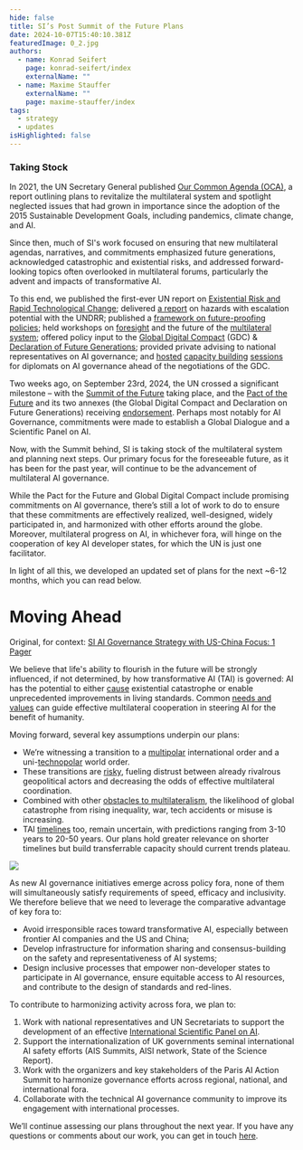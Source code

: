 ```yaml
---
hide: false
title: SI’s Post Summit of the Future Plans
date: 2024-10-07T15:40:10.381Z
featuredImage: 0_2.jpg
authors:
  - name: Konrad Seifert
    page: konrad-seifert/index
    externalName: ""
  - name: Maxime Stauffer
    externalName: ""
    page: maxime-stauffer/index
tags:
  - strategy
  - updates
isHighlighted: false
---
```

### Taking Stock

In 2021, the UN Secretary General published [Our Common Agenda (OCA)](https://www.un.org/en/common-agenda), a report outlining plans to revitalize the multilateral system and spotlight neglected issues that had grown in importance since the adoption of the 2015 Sustainable Development Goals, including pandemics, climate change, and AI. 

Since then, much of SI's work focused on ensuring that new multilateral agendas, narratives, and commitments emphasized future generations, acknowledged catastrophic and existential risks, and addressed forward-looking topics often overlooked in multilateral forums, particularly the advent and impacts of transformative AI.

To this end, we published the first-ever UN report on [Existential Risk and Rapid Technological Change](https://www.simoninstitute.ch/blog/post/existential-risk-and-rapid-technological-change-a-thematic-study-for-undrr/); delivered [a report](https://www.simoninstitute.ch/blog/post/hazards-with-escalation-potential-governing-the-drivers-of-global-and-existential-catastrophes/) on hazards with escalation potential with the UNDRR; published a [framework on future-proofing policies](https://www.simoninstitute.ch/blog/post/the-fair-framework-a-future-proofing-methodology/); held workshops on [foresight](https://www.simoninstitute.ch/blog/post/foresight-workshop-on-frontier-technologies/) and the future of the [multilateral system](https://www.simoninstitute.ch/blog/post/workshop-proceedings-future-proofing-the-multilateral-system/); offered policy input to the [Global Digital Compact](https://www.simoninstitute.ch/blog/post/response-to-the-zero-draft-of-the-global-digital-compact/) (GDC) & [Declaration of Future Generations](https://www.futureclimatecooperation.org/news/preparing-a-un-declaration-on-future-generations); provided private advising to national representatives on AI governance; and [hosted](https://www.simoninstitute.ch/blog/post/ai-governance-briefing-series-for-permanent-missions-to-the-un-in-geneva/) [capacity building](https://www.simoninstitute.ch/blog/post/training-course-on-ai-governance-for-un-missions-in-new-york/) [sessions](https://www.simoninstitute.ch/blog/post/briefing-series-on-frontier-ai-research-development-for-un-missions-in-new-york/) for diplomats on AI governance ahead of the negotiations of the GDC. 

Two weeks ago, on September 23rd, 2024, the UN crossed a significant milestone – with the [Summit of the Future](https://www.un.org/en/summit-of-the-future) taking place, and the [Pact of the Future](https://www.un.org/sites/un2.un.org/files/sotf-pact_for_the_future_adopted.pdf) and its two annexes (the Global Digital Compact and Declaration on Future Generations) receiving [endorsement](https://x.com/longtermgov/status/1839606387699052801). Perhaps most notably for AI Governance, commitments were made to establish a Global Dialogue and a Scientific Panel on AI.

Now, with the Summit behind, SI is taking stock of the multilateral system and planning next steps. Our primary focus for the foreseeable future, as it has been for the past year, will continue to be the advancement of multilateral AI governance.

While the Pact for the Future and Global Digital Compact include promising commitments on AI governance, there’s still a lot of work to do to ensure that these commitments are effectively realized, well-designed, widely participated in, and harmonized with other efforts around the globe. Moreover, multilateral progress on AI, in whichever fora, will hinge on the cooperation of key AI developer states, for which the UN is just one facilitator. 

In light of all this, we developed an updated set of plans for the next ~6-12 months, which you can read below. 

# Moving Ahead 

Original, for context: [SI AI Governance Strategy with US-China Focus: 1 Pager](https://docs.google.com/document/d/1C7O0mGl4FTZrAfrFm_TJiVT7ZvX727DkkFyxWlYtfl4/edit)

We believe that life's ability to flourish in the future will be strongly influenced, if not determined, by how transformative AI (TAI) is governed: AI has the potential to either [cause](https://www.nber.org/papers/w32980) existential catastrophe or enable unprecedented improvements in living standards. Common [needs and values](https://10billion.org/manifesto/) can guide effective multilateral cooperation in steering AI for the benefit of humanity.

Moving forward, several key assumptions underpin our plans: 

* We’re witnessing a transition to a [multipolar](https://foreignpolicy.com/2023/10/05/usa-china-multipolar-bipolar-unipolar/) international order and a uni-[technopolar](https://www.foreignaffairs.com/articles/world/ian-bremmer-big-tech-global-order) world order. 
* These transitions are [risky](https://academic.oup.com/pnasnexus/article/2/1/pgac289/6886577), fueling distrust between already rivalrous geopolitical actors and decreasing the odds of effective multilateral coordination. 
* Combined with other [obstacles to multilateralism](https://online.ucpress.edu/gp/article/4/1/68310/195239/Multilateralism-in-the-Twenty-First-Century), the likelihood of global catastrophe from rising inequality, war, tech accidents or misuse is increasing. 
* TAI [timelines](https://epochai.org/blog/literature-review-of-transformative-artificial-intelligence-timelines) too, remain uncertain, with predictions ranging from 3-10 years to 20-50 years. Our plans hold greater relevance on shorter timelines but build transferrable capacity should current trends plateau. 

![](screenshot-2024-10-07-at-17.44.44.png)

As new AI governance initiatives emerge across policy fora, none of them will simultaneously satisfy requirements of speed, efficacy and inclusivity. We therefore believe that we need to leverage the comparative advantage of key fora to:

* Avoid irresponsible races toward transformative AI, especially between frontier AI companies and the US and China;
* Develop infrastructure for information sharing and consensus-building on the safety and representativeness of AI systems;
* Design inclusive processes that empower non-developer states to participate in AI governance, ensure equitable access to AI resources, and contribute to the design of standards and red-lines. 

To contribute to harmonizing activity across fora, we plan to:

1. Work with national representatives and UN Secretariats to support the development of an effective [International Scientific Panel on AI](https://www.un.org/sites/un2.un.org/files/sotf-pact_for_the_future_adopted.pdf).
2. Support the internationalization of UK governments seminal international AI safety efforts (AIS Summits, AISI network, State of the Science Report).
3. Work with the organizers and key stakeholders of the Paris AI Action Summit to harmonize governance efforts across regional, national, and international fora.
4. Collaborate with the technical AI governance community to improve its engagement with international processes.

We’ll continue assessing our plans throughout the next year. If you have any questions or comments about our work, you can get in touch [here](https://www.simoninstitute.ch/contact/).